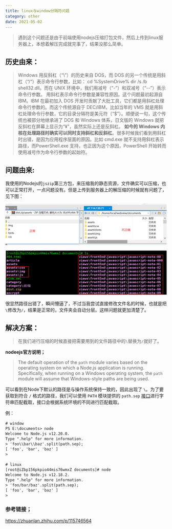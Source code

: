 ```yaml
---
title: linux与window分隔符问题
category: other
date: 2021-05-02
---
```


> 遇到这个问题还是由于前端使用nodejs压缩打包文件，然后上传到linux服务器上，本想着解压完成就完事了，结果没那么简单。

## 历史由来：

> Windows 用反斜杠（“\”）的历史来自 DOS，而 DOS 的另一个传统是用斜杠（“/”）表示命令行参数，比如：
> cd %SystemDrive% dir /s /b shell32.dll。而在 UNIX 环境中，我们用减号（“-”）和双减号（“--”）表示命令行参数。 用斜杠表示命令行参数是兼容性原因。这个问题最初起源自 IBM。IBM 在最初加入 DOS 开发时贡献了大批工具，它们都是用斜杠处理命令行参数的。而这个传统源自于 DEC/IBM，比如当年的 VMS 就是用斜杠处理命令行参数，它的目录分隔符是美元符（“$”）。顺便说一句，这个传统也被部分地继承进了 DOS 和 Windows 体系，日文版的 Windows 就把反斜杠在屏幕上显示为“¥”，虽然实际上还是反斜杠。
> **如今的 Windows 内核在处理路径时确实可以同时支持斜杠和反斜杠**。很多时候我们看到用斜杠时出错，是因为应用程序层面的原因。比如 cmd.exe 就不支持用斜杠表示路径，而PowerShell.exe 支持，也正因为这个原因，PowerShell 开始转而使用减号作为命令行参数的起始符。

## **问题由来:**

我使用的Nodejs的`jszip`第三方包，来压缩我的静态资源，文件确实可以压缩，也可以正常打开，一点问题没有。但是上传到服务器上的解压缩的时候就有问题了，见下图：

![image-20210613234930301](assets/image-20210613234930301.png)

![image-20210613235038819](assets/image-20210613235038819.png)

很显然路径出错了，瞬间懵逼了，不过当我尝试直接修改文件名的时候，也就是把`\`修改为`/`，结果是正常的，文件夹会自动分层。这样问题就更加清楚了。

## **解决方案：**

> 在我们进行压缩的时候直接把需要用到的文件路径中的`\`替换为`/`就好了。

**nodeejs官方说明；**

> The default operation of the `path` module varies based on the operating system on which a Node.js application is running. Specifically, when running on a Windows operating system, the `path` module will assume that Windows-style paths are being used.

可以看到在Node下默认的路径是与操作系统保持一致的，因此出现了 `\`。为了要获取到符合 `/` 格式的路径，我们可以使用 `PATH` 模块提供的 `path.sep` [接口](https://link.zhihu.com/?target=https%3A//nodejs.org/dist/latest-v12.x/docs/api/path.html%23path_path_sep)进行字符串匹配截取，接口会根据系统环境的不同进行匹配截取。

例：

```shell
# window
PS E:\documents> node
Welcome to Node.js v12.20.0.
Type ".help" for more information.
> 'foo\\bar\\baz'.split(path.sep);
[ 'foo', 'bar', 'baz' ]
>

# linux
[root@iZbp156pkpio44mis76wmxZ documents]# node
Welcome to Node.js v12.18.2.
Type ".help" for more information.
> 'foo/bar/baz'.split(path.sep);
[ 'foo', 'bar', 'baz' ]
> 
```

### 参考链接；

https://zhuanlan.zhihu.com/p/115746564

